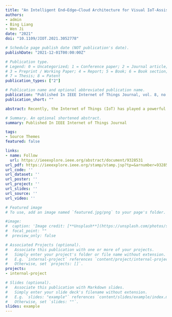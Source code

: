 ```yaml
---
title: "An Intelligent End–Edge–Cloud Architecture for Visual IoT-Assisted Healthcare Systems"
authors:
- admin
- Bing Liang
- Wen Ji
date: "2021"
doi: "10.1109/JIOT.2021.3052778"

# Schedule page publish date (NOT publication's date).
publishDate: "2021-12-01T00:00:00Z"

# Publication type.
# Legend: 0 = Uncategorized; 1 = Conference paper; 2 = Journal article;
# 3 = Preprint / Working Paper; 4 = Report; 5 = Book; 6 = Book section;
# 7 = Thesis; 8 = Patent
publication_types: ["2"]

# Publication name and optional abbreviated publication name.
publication: "Published In IEEE Internet of Things Journal, vol. 8, no. 23, pp. 16779-16786."
publication_short: ""

abstract: Recently, the Internet of Things (IoT) has played a powerful role in healthcare. However, the rapid growth of healthcare devices has produced many heterogeneous data and most of them are visual. It brings great difficulties to the calculation, cache, and transmission of data. The geographical dispersion and the dynamicity of nodes also challenge the development of healthcare IoT (HIoT). In this article, we propose an intelligent end–edge–cloud architecture for visual IoT-assisted healthcare systems (intelligent V-HIoT) to improve the end-to-end performance of next-generation smart healthcare. First, we systemically analyze the characteristics of human–machine–things in end side from the perspective of data processing, then define the end intelligence, solving the problem of intelligence measurement of heterogeneous devices. Second, we propose an efficiency intelligence measurement model in the edge side and cloud side, which provides a theoretical basis for the dynamic management of edge nodes. Third, we present an end–edge–cloud framework that optimizes the efficiency of data processing and node deployment. The intelligence level of HIoT is maximized as well as intelligent management of nodes is implemented. To verify the effectiveness, we perform the experiments for different approaches. The simulation results demonstrate that the intelligent V-HIoT significantly outperforms existing approaches because the proposed method can achieve maximum intelligence level of both in many heterogeneous devices and an emergency medical situation.

# Summary. An optional shortened abstract.
summary: Published In IEEE Internet of Things Journal

tags:
- Source Themes
featured: false

links:
- name: Follow
  url: https://ieeexplore.ieee.org/abstract/document/9328531
url_pdf: https://ieeexplore.ieee.org/stamp/stamp.jsp?tp=&arnumber=9328531
url_code: ''
url_dataset: ''
url_poster: ''
url_project: ''
url_slides: ''
url_source: ''
url_video: ''

# Featured image
# To use, add an image named `featured.jpg/png` to your page's folder. 

#image:
#  caption: 'Image credit: [**Unsplash**](https://unsplash.com/photos/s9CC2SKySJM)'
#  focal_point: ""
#  preview_only: false

# Associated Projects (optional).
#   Associate this publication with one or more of your projects.
#   Simply enter your project's folder or file name without extension.
#   E.g. `internal-project` references `content/project/internal-project/index.md`.
#   Otherwise, set `projects: []`.
projects:
- internal-project

# Slides (optional).
#   Associate this publication with Markdown slides.
#   Simply enter your slide deck's filename without extension.
#   E.g. `slides: "example"` references `content/slides/example/index.md`.
#   Otherwise, set `slides: ""`.
slides: example
---
```

